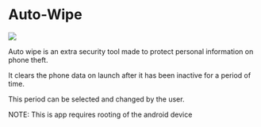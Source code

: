 # Auto-Wipe

<img src="https://repository-images.githubusercontent.com/404958252/a6a96b10-7dc8-49e4-b86b-ffe777283e45"/>

Auto wipe is an extra security tool made to protect personal information on phone theft.

It clears the phone data on launch after it has been inactive for a period of time.

This period can be selected and changed by the user.


NOTE: This is app requires rooting of the android device 
